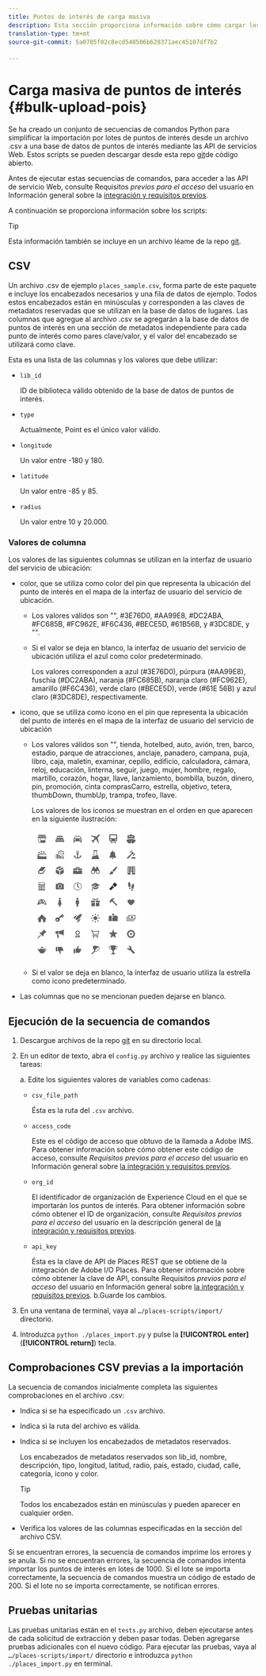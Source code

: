 ```yaml
---
title: Puntos de interés de carga masiva
description: Esta sección proporciona información sobre cómo cargar los puntos de interés de forma masiva.
translation-type: tm+mt
source-git-commit: 5a0705f02c8ecd540506b628371aec45107df7b2

---
```



# Carga masiva de puntos de interés {#bulk-upload-pois}

Se ha creado un conjunto de secuencias de comandos Python para simplificar la importación por lotes de puntos de interés desde un archivo .csv a una base de datos de puntos de interés mediante las API de servicios Web. Estos scripts se pueden descargar desde esta repo [git](https://github.com/adobe/places-scripts)de código abierto.

Antes de ejecutar estas secuencias de comandos, para acceder a las API de servicio Web, consulte Requisitos *previos para el acceso* del usuario en Información general sobre la [integración y requisitos previos](/help/web-service-api/adobe-i-o-integration.md).

A continuación se proporciona información sobre los scripts:

>[!TIP]
>
>Esta información también se incluye en un archivo léame de la repo [git](https://github.com/adobe/places-scripts).

## CSV

Un archivo .csv de ejemplo `places_sample.csv`, forma parte de este paquete e incluye los encabezados necesarios y una fila de datos de ejemplo. Todos estos encabezados están en minúsculas y corresponden a las claves de metadatos reservadas que se utilizan en la base de datos de lugares. Las columnas que agregue al archivo .csv se agregarán a la base de datos de puntos de interés en una sección de metadatos independiente para cada punto de interés como pares clave/valor, y el valor del encabezado se utilizará como clave.

Esta es una lista de las columnas y los valores que debe utilizar:

* `lib_id`

   ID de biblioteca válido obtenido de la base de datos de puntos de interés.

* `type`

   Actualmente, Point es el único valor válido.

* `longitude`

   Un valor entre -180 y 180.

* `latitude`

   Un valor entre -85 y 85.

* `radius`

   Un valor entre 10 y 20.000.

### Valores de columna

Los valores de las siguientes columnas se utilizan en la interfaz de usuario del servicio de ubicación:

* color, que se utiliza como color del pin que representa la ubicación del punto de interés en el mapa de la interfaz de usuario del servicio de ubicación.
   * Los valores válidos son "", #3E76D0, #AA99E8, #DC2ABA, #FC685B, #FC962E, #F6C436, #BECE5D, #61B56B, y #3DC8DE, y "".
   * Si el valor se deja en blanco, la interfaz de usuario del servicio de ubicación utiliza el azul como color predeterminado.

      Los valores corresponden a azul (#3E76D0), púrpura (#AA99E8), fuschia (#DC2ABA), naranja (#FC685B), naranja claro (#FC962E), amarillo (#F6C436), verde claro (#BECE5D), verde (#61E 56B) y azul claro (#3DC8DE), respectivamente.

* icono, que se utiliza como icono en el pin que representa la ubicación del punto de interés en el mapa de la interfaz de usuario del servicio de ubicación

   * Los valores válidos son "", tienda, hotelbed, auto, avión, tren, barco, estadio, parque de atracciones, anclaje, panadero, campana, puja, libro, caja, maletín, examinar, cepillo, edificio, calculadora, cámara, reloj, educación, linterna, seguir, juego, mujer, hombre, regalo, martillo, corazón, hogar, llave, lanzamiento, bombilla, buzón, dinero, pin, promoción, cinta comprasCarro, estrella, objetivo, tetera, thumbDown, thumbUp, trampa, trofeo, llave.

      Los valores de los iconos se muestran en el orden en que aparecen en la siguiente ilustración:

      ![iconos en la interfaz de usuario](/help/assets/UI_icons.png)

   * Si el valor se deja en blanco, la interfaz de usuario utiliza la estrella como icono predeterminado.

* Las columnas que no se mencionan pueden dejarse en blanco.

## Ejecución de la secuencia de comandos

1. Descargue archivos de la repo [git](https://github.com/adobe/places-scripts) en su directorio local.
1. En un editor de texto, abra el `config.py` archivo y realice las siguientes tareas:

    a. Edite los siguientes valores de variables como cadenas:

   * `csv_file_path`

      Ésta es la ruta del `.csv` archivo.

   * `access_code`

      Este es el código de acceso que obtuvo de la llamada a Adobe IMS. Para obtener información sobre cómo obtener este código de acceso, consulte *Requisitos previos para el acceso* del usuario en Información general sobre [la integración y requisitos previos](/help/web-service-api/adobe-i-o-integration.md).

   * `org_id`

      El identificador de organización de Experience Cloud en el que se importarán los puntos de interés. Para obtener información sobre cómo obtener el ID de organización, consulte *Requisitos previos para el acceso* del usuario en la descripción general de [la integración y requisitos previos](/help/web-service-api/adobe-i-o-integration.md).

   * `api_key`

      Ésta es la clave de API de Places REST que se obtiene de la integración de Adobe I/O Places. Para obtener información sobre cómo obtener la clave de API, consulte Requisitos *previos para el acceso* del usuario en Información general sobre [la integración y requisitos previos](/help/web-service-api/adobe-i-o-integration.md).
   b.Guarde los cambios.

1. En una ventana de terminal, vaya al `…/places-scripts/import/` directorio.
1. Introduzca `python ./places_import.py` y pulse la **[!UICONTROL enter]** (**[!UICONTROL return]**) tecla.


## Comprobaciones CSV previas a la importación

La secuencia de comandos inicialmente completa las siguientes comprobaciones en el archivo .csv:

* Indica si se ha especificado un `.csv` archivo.
* Indica si la ruta del archivo es válida.
* Indica si se incluyen los encabezados de metadatos reservados.

   Los encabezados de metadatos reservados son lib_id, nombre, descripción, tipo, longitud, latitud, radio, país, estado, ciudad, calle, categoría, icono y color.

   >[!TIP]
   >
   >Todos los encabezados están en minúsculas y pueden aparecer en cualquier orden.

* Verifica los valores de las columnas especificadas en la sección del archivo CSV.

Si se encuentran errores, la secuencia de comandos imprime los errores y se anula. Si no se encuentran errores, la secuencia de comandos intenta importar los puntos de interés en lotes de 1000. Si el lote se importa correctamente, la secuencia de comandos muestra un código de estado de 200. Si el lote no se importa correctamente, se notifican errores.

## Pruebas unitarias

Las pruebas unitarias están en el `tests.py` archivo, deben ejecutarse antes de cada solicitud de extracción y deben pasar todas. Deben agregarse pruebas adicionales con el nuevo código. Para ejecutar las pruebas, vaya al `…/places-scripts/import/` directorio e introduzca `python ./places_import.py` en terminal.
